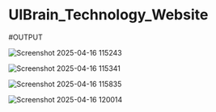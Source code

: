<h1>UIBrain_Technology_Website</h1> 
#OUTPUT

![Screenshot 2025-04-16 115243](https://github.com/user-attachments/assets/fe115153-1414-4322-b8c2-89a107bd0b14)

![Screenshot 2025-04-16 115341](https://github.com/user-attachments/assets/4507246a-4640-4d1e-86dd-47ddc63948e7)

![Screenshot 2025-04-16 115835](https://github.com/user-attachments/assets/ae7454a7-c120-4b73-b04d-c922e1d73df3)

![Screenshot 2025-04-16 120014](https://github.com/user-attachments/assets/cbc07312-10ed-4175-8b5d-2fa9db5f5bd0)
